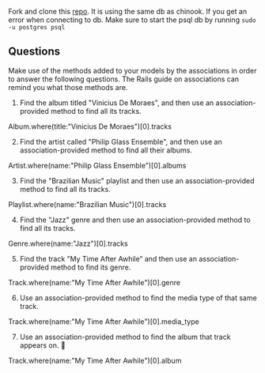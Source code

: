 Fork and clone this [repo](https://github.com/webdev-june-2021/34-associations). It is using the same db as chinook. If you get an error when connecting to db. Make sure to start the psql db by running
``` sudo -u postgres psql ```

## Questions

 

Make use of the methods added to your models by the associations in order to answer the following questions.
The Rails guide on associations can remind you what those methods are.

1. Find the album titled "Vinicius De Moraes", and then use an association-provided method to find all its
tracks.

Album.where(title:"Vinicius De Moraes")[0].tracks

2. Find the artist called "Philip Glass Ensemble", and then use an association-provided method to find all
their albums.

Artist.where(name:"Philip Glass Ensemble")[0].albums

3. Find the "Brazilian Music" playlist and then use an association-provided method to find all its tracks.

Playlist.where(name:"Brazilian Music")[0].tracks

4. Find the "Jazz" genre and then use an association-provided method to find all its tracks.

Genre.where(name:"Jazz")[0].tracks

5. Find the track "My Time After Awhile” and then use an association-provided method to find its genre.

Track.where(name:"My Time After Awhile")[0].genre

6. Use an association-provided method to find the media type of that same track.

Track.where(name:"My Time After Awhile")[0].media_type

7. Use an association-provided method to find the album that track appears on.


Track.where(name:"My Time After Awhile")[0].album